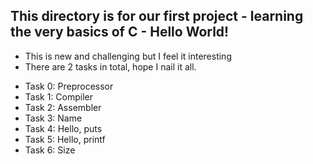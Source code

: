 ## This directory is for our first project - learning the very basics of C - Hello World!

* This is new and challenging but I feel it interesting
* There are 2 tasks in total, hope I nail it all. 

- Task 0: Preprocessor
- Task 1: Compiler
- Task 2: Assembler
- Task 3: Name
- Task 4: Hello, puts
- Task 5: Hello, printf
- Task 6: Size
